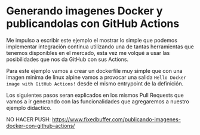 # Generando imagenes Docker y publicandolas con GitHub Actions

Me impulso a escribir este ejemplo el mostrar lo simple que podemos implementar integración continua utilizando una de tantas herramientas que tenemos disponibles en el mercado, esta vez me volqué a usar las posibilidades que nos da GitHub con sus Actions.

Para este ejemplo vamos a crear un dockerfile muy simple que con una imagen minima de linux alpine vamos a provocar una salida `Hello Docker image with GitHub Actions!` desde el mismo entrypoint de la definición.

Los siguientes pasos seran explicados en los mismos Pull Requests que vamos a ir generando con las funcionalidades que agregaremos a nuestro ejemplo didactico.

NO HACER PUSH: https://www.fixedbuffer.com/publicando-imagenes-docker-con-github-actions/